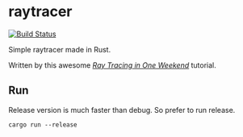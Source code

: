 # raytracer

[![Build Status](https://travis-ci.com/vigdail/raytracer.svg?branch=master)](https://travis-ci.com/github/vigdail/raytracer)

Simple raytracer made in Rust.

Written by this awesome [_Ray Tracing in One Weekend_](https://raytracing.github.io/books/RayTracingInOneWeekend.html) tutorial.

## Run

Release version is much faster than debug. So prefer to run release.

```code
cargo run --release
```

